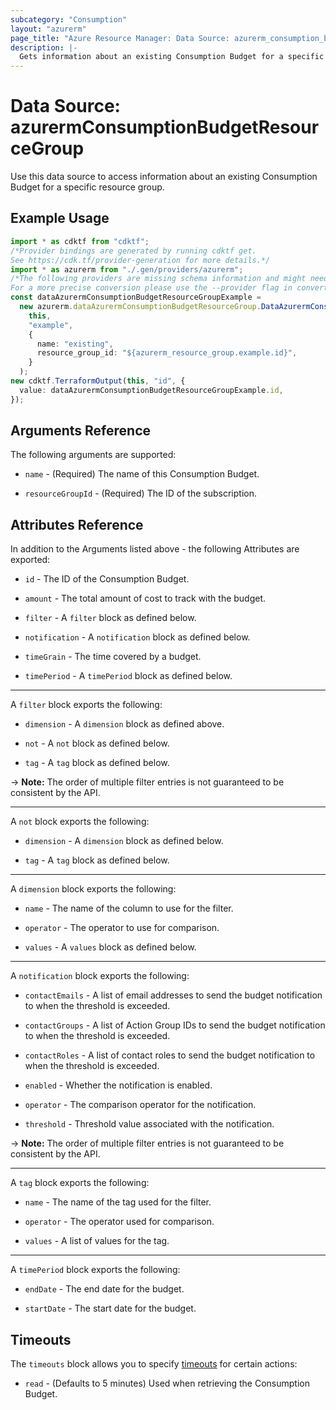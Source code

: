 ```yaml
---
subcategory: "Consumption"
layout: "azurerm"
page_title: "Azure Resource Manager: Data Source: azurerm_consumption_budget_resource_group"
description: |-
  Gets information about an existing Consumption Budget for a specific resource group.
---
```


# Data Source: azurermConsumptionBudgetResourceGroup

Use this data source to access information about an existing Consumption Budget for a specific resource group.

## Example Usage

```typescript
import * as cdktf from "cdktf";
/*Provider bindings are generated by running cdktf get.
See https://cdk.tf/provider-generation for more details.*/
import * as azurerm from "./.gen/providers/azurerm";
/*The following providers are missing schema information and might need manual adjustments to synthesize correctly: azurerm.
For a more precise conversion please use the --provider flag in convert.*/
const dataAzurermConsumptionBudgetResourceGroupExample =
  new azurerm.dataAzurermConsumptionBudgetResourceGroup.DataAzurermConsumptionBudgetResourceGroup(
    this,
    "example",
    {
      name: "existing",
      resource_group_id: "${azurerm_resource_group.example.id}",
    }
  );
new cdktf.TerraformOutput(this, "id", {
  value: dataAzurermConsumptionBudgetResourceGroupExample.id,
});

```

## Arguments Reference

The following arguments are supported:

*   `name` - (Required) The name of this Consumption Budget.

*   `resourceGroupId` - (Required) The ID of the subscription.

## Attributes Reference

In addition to the Arguments listed above - the following Attributes are exported:

*   `id` - The ID of the Consumption Budget.

*   `amount` - The total amount of cost to track with the budget.

*   `filter` - A `filter` block as defined below.

*   `notification` - A `notification` block as defined below.

*   `timeGrain` - The time covered by a budget.

*   `timePeriod` - A `timePeriod` block as defined below.

***

A `filter` block exports the following:

*   `dimension` - A `dimension` block as defined above.

*   `not` - A `not` block as defined below.

*   `tag` - A `tag` block as defined below.

\-> **Note:** The order of multiple filter entries is not guaranteed to be consistent by the API.

***

A `not` block exports the following:

*   `dimension` - A `dimension` block as defined below.

*   `tag` - A `tag` block as defined below.

***

A `dimension` block exports the following:

*   `name` - The name of the column to use for the filter.

*   `operator` -  The operator to use for comparison.

*   `values` - A `values` block as defined below.

***

A `notification` block exports the following:

*   `contactEmails` - A list of email addresses to send the budget notification to when the threshold is exceeded.

*   `contactGroups` - A list of Action Group IDs to send the budget notification to when the threshold is exceeded.

*   `contactRoles` - A list of contact roles to send the budget notification to when the threshold is exceeded.

*   `enabled` - Whether the notification is enabled.

*   `operator` - The comparison operator for the notification.

*   `threshold` - Threshold value associated with the notification.

\-> **Note:** The order of multiple filter entries is not guaranteed to be consistent by the API.

***

A `tag` block exports the following:

*   `name` - The name of the tag used for the filter.

*   `operator` - The operator used for comparison.

*   `values` - A list of values for the tag.

***

A `timePeriod` block exports the following:

*   `endDate` - The end date for the budget.

*   `startDate` - The start date for the budget.

## Timeouts

The `timeouts` block allows you to specify [timeouts](https://www.terraform.io/language/resources/syntax#operation-timeouts) for certain actions:

* `read` - (Defaults to 5 minutes) Used when retrieving the Consumption Budget.
